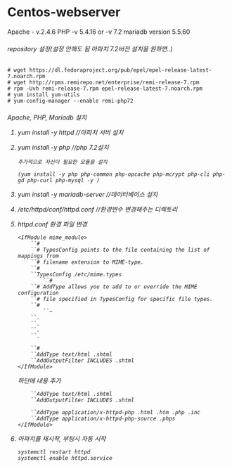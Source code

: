# Centos-webserver

Apache - v.2.4.6
PHP -v 5.4.16 or -v 7.2
mariadb version 5.5.60

###### repository 설정(설정 안해도 됨 아파치 7.2버전 설치을 원하면..)

```
# wget https://dl.fedoraproject.org/pub/epel/epel-release-latest-7.noarch.rpm
# wget http://rpms.remirepo.net/enterprise/remi-release-7.rpm
# rpm -Uvh remi-release-7.rpm epel-release-latest-7.noarch.rpm
# yum install yum-utils
# yum-config-manager --enable remi-php72
```





<h6> Apache, PHP, Mariadb 설치


1. yum install -y httpd   //아파치 서버 설치

      

2. yum install -y php  //php 7.2설치

       추가적으로 자신이 필요한 모듈을 설치

       (yum install -y php php-common php-opcache php-mcrypt php-cli php-gd php-curl php-mysql -y )

      

3. yum install -y mariadb-server   //데이터베이스 설치

      

4. /etc/httpd/conf/httpd.conf  //환경변수 변경해주는 디렉토리

      

5.  httpd.conf 환경 파일 변경

       

      ```
      <IfModule mime_module>
          ``#
          ``# TypesConfig points to the file containing the list of mappings from
          ``# filename extension to MIME-type.
          ``#
          ``TypesConfig /etc/mime.types
              ``#
          ``# AddType allows you to add to or override the MIME configuration
          ``# file specified in TypesConfig for specific file types.
          ``#
              ``~
          ``.
          ``.
          ``.
          ``.
          
          ``#
          ``AddType text/html .shtml
          ``AddOutputFilter INCLUDES .shtml
      </IfModule>
      ```

      하단에 내용 추가

      ```
          ``AddType text/html .shtml
          ``AddOutputFilter INCLUDES .shtml
          
          ``AddType application/x-httpd-php .html .htm .php .inc
          ``AddType application/x-httpd-php-source .phps
      </IfModule>
      ```

      

6. 아파치를 재시작, 부팅시 자동 시작

   ```
   systemctl restart httpd
   systemctl enable httpd.service 
   ```

